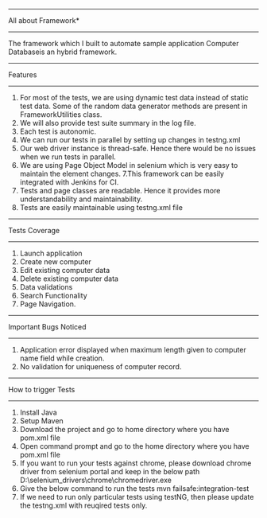 *********************
All about Framework*
*********************

The framework which I built to automate sample application Computer Databaseis an hybrid framework.

***********
Features
***********

1. For most of the tests, we are using dynamic test data instead of static test data. Some of the random data generator methods are present in FrameworkUtilities class.
2. We will also provide test suite summary in the log file.
3. Each test is autonomic.
4. We can run our tests in parallel by setting up changes in testng.xml
5. Our web driver instance is thread-safe. Hence there would be no issues when we run tests in parallel.
6. We are using Page Object Model in selenium which is very easy to maintain the element changes.
7.This framework can be easily integrated with Jenkins for CI.
8. Tests and page classes are readable. Hence it provides more understandability and maintainability.
9. Tests are easily maintainable using testng.xml file


***************
Tests Coverage
***************
1. Launch application
2. Create new computer
3. Edit existing computer data
4. Delete existing computer data
5. Data validations
6. Search Functionality
7. Page Navigation.

*************************
Important Bugs Noticed
***********************

1. Application error displayed when maximum length given to computer name field while creation.
2. No validation for uniqueness of computer record.


**********************
How to trigger Tests
*********************

1. Install Java
2. Setup Maven
3. Download the project and go to home directory where you have pom.xml file
4. Open command prompt and go to the home directory where you have pom.xml file
5. If you want to run your tests against chrome, please download chrome driver from selenium portal and keep in the below path
D:\\selenium_drivers\\chrome\\chromedriver.exe
6. Give the below command to run the tests
mvn failsafe:integration-test
7. If we need to run only particular tests using testNG, then please update the testng.xml with reuqired tests only.
